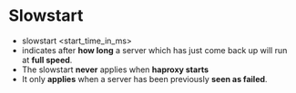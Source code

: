 # Slowstart

* slowstart <start_time_in_ms>
* indicates after __how long__ a server which has just come back up will run at __full speed__. 
*  The slowstart __never__ applies when __haproxy starts__
* It only __applies__ when a server has been previously __seen as failed__.


